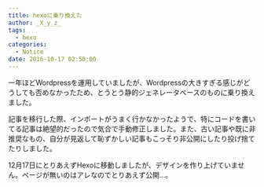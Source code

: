 ```yaml
---
title: hexoに乗り換えた
author: _X_y_z_
tags:
  - hexo
categories:
  - Notice
date: 2016-10-17 02:50:00
---
```


一年ほどWordpressを運用していましたが、Wordpressの大きすぎる感じがどうしても否めなかったため、とうとう静的ジェネレータベースのものに乗り換えました。

記事を移行した際、インポートがうまく行かなかったようで、特にコードを書いてる記事は絶望的だったので気合で手動修正しました。また、古い記事や既に非推奨なもの、自分が見返して恥ずかしい記事もこっそり非公開にしたり投げ捨てたりしました。

12月17日にとりあえずHexoに移動しましたが、デザインを作り上げていません。ページが無いのはアレなのでとりあえず公開…。
